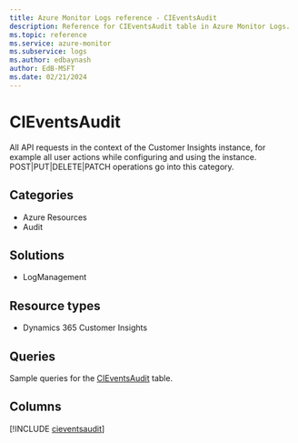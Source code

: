 ```yaml
---
title: Azure Monitor Logs reference - CIEventsAudit
description: Reference for CIEventsAudit table in Azure Monitor Logs.
ms.topic: reference
ms.service: azure-monitor
ms.subservice: logs
ms.author: edbaynash
author: EdB-MSFT
ms.date: 02/21/2024
---
```


# CIEventsAudit

All API requests in the context of the Customer Insights instance, for example all user actions while configuring and using the instance. POST|PUT|DELETE|PATCH operations go into this category.


## Categories

- Azure Resources
- Audit

## Solutions

- LogManagement

## Resource types

- Dynamics 365 Customer Insights

## Queries

 Sample queries for the [CIEventsAudit](/azure/azure-monitor/reference/queries/cieventsaudit) table.


## Columns
  
[!INCLUDE [cieventsaudit](.././tables/includes/cieventsaudit-include.md)]
